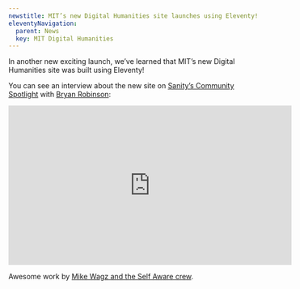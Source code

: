 ```yaml
---
newstitle: MIT’s new Digital Humanities site launches using Eleventy!
eleventyNavigation:
  parent: News
  key: MIT Digital Humanities
---
```

In another new exciting launch, we’ve learned that MIT’s new Digital Humanities site was built using Eleventy!

You can see an interview about the new site on [Sanity’s Community Spotlight](https://www.sanity.io/blog/community-digest-summer-edition-part-1#the-new-mit-digital-humanities-website-a6af0b533b78) with [Bryan Robinson](https://twitter.com/brob):

<iframe width="560" height="315" src="https://www.youtube-nocookie.com/embed/7U-1WnXpAnc" frameborder="0" allow="accelerometer; autoplay; encrypted-media; gyroscope; picture-in-picture" allowfullscreen></iframe>

Awesome work by [Mike Wagz and the Self Aware crew](https://selfaware.studio/).